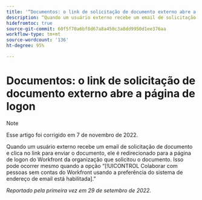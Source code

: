 ```yaml
---
title: '“Documentos: o link de solicitação de documento externo abre a página de logon”'
description: “Quando um usuário externo recebe um email de solicitação de documento e clica no link para enviar o documento, ele é redirecionado para a página de logon do Workfront da organização que solicitou o documento. Isso pode ocorrer mesmo quando a opção Colaborar com pessoas sem contas do Workfront usando a preferência do sistema de endereço de email está habilitada.”
hidefromtoc: true
source-git-commit: 60f5f70a6bf8d67a8a450c3a8dd9950d1ee376aa
workflow-type: tm+mt
source-wordcount: '136'
ht-degree: 95%

---
```



# Documentos: o link de solicitação de documento externo abre a página de logon

<!--This article is on the WF and WFP TOCs-->

>[!NOTE]
>
>Esse artigo foi corrigido em 7 de novembro de 2022.

Quando um usuário externo recebe um email de solicitação de documento e clica no link para enviar o documento, ele é redirecionado para a página de logon do Workfront da organização que solicitou o documento. Isso pode ocorrer mesmo quando a opção “[!UICONTROL Colaborar com pessoas sem contas do Workfront usando a preferência do sistema de endereço de email está habilitada].”

_Reportado pela primeira vez em 29 de setembro de 2022._

